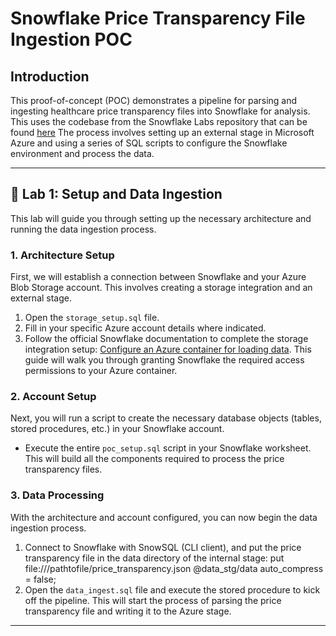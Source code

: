# Snowflake Price Transparency File Ingestion POC

## Introduction

This proof-of-concept (POC) demonstrates a pipeline for parsing and ingesting healthcare price transparency files into Snowflake for analysis. This uses the codebase from the Snowflake Labs repository that can be found [here](https://github.com/Snowflake-Labs/CMSgov-pricing-transparency) The process involves setting up an external stage in Microsoft Azure and using a series of SQL scripts to configure the Snowflake environment and process the data.

---

## 🧪 Lab 1: Setup and Data Ingestion

This lab will guide you through setting up the necessary architecture and running the data ingestion process.

### 1. Architecture Setup

First, we will establish a connection between Snowflake and your Azure Blob Storage account. This involves creating a storage integration and an external stage.

1.  Open the `storage_setup.sql` file.
2.  Fill in your specific Azure account details where indicated.
3.  Follow the official Snowflake documentation to complete the storage integration setup: [Configure an Azure container for loading data](https://docs.snowflake.com/en/user-guide/data-load-azure-config). This guide will walk you through granting Snowflake the required access permissions to your Azure container.

### 2. Account Setup

Next, you will run a script to create the necessary database objects (tables, stored procedures, etc.) in your Snowflake account.

* Execute the entire `poc_setup.sql` script in your Snowflake worksheet. This will build all the components required to process the price transparency files.

### 3. Data Processing

With the architecture and account configured, you can now begin the data ingestion process.

1. Connect to Snowflake with SnowSQL (CLI client), and put the price transparency file in the data directory of the internal stage: put file:///pathtofile/price_transparency.json @data_stg/data auto_compress = false;
2. Open the `data_ingest.sql` file and execute the stored procedure to kick off the pipeline. This will start the process of parsing the price transparency file and writing it to the Azure stage. 

---